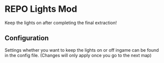 # REPO Lights Mod
Keep the lights on after completing the final extraction!

## Configuration
Settings whether you want to keep the lights on or off ingame can be found in the config file. (Changes will only apply once you go to the next map)
